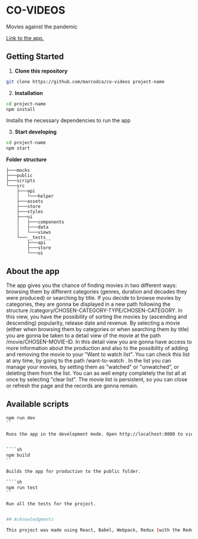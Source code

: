 # CO-VIDEOS

Movies against the pandemic

[Link to the app.](https://co-videos.netlify.app/)

## Getting Started

1. **Clone this repository**

```sh
git clone https://github.com/marcodca/co-videos project-name
```

2. **Installation**

```sh
cd project-name
npm install
```

Installs the necessary dependencies to run the app

3. **Start developing**

```sh
cd project-name
npm start
```

**Folder structure**

```
├───mocks
├───public
├───scripts
└───src
    ├───api
    │   └───helper
    ├───assets
    ├───store
    ├───styles
    ├───ui
    │   ├───components
    │   ├───data
    │   └───views
    └───__tests__
        ├───api
        ├───store
        └───ui
```

## About the app

The app gives you the chance of finding movies in two different ways: browsing them by different categories (genres, duration and decades they were produced) or searching by title. If you decide to browse movies by categories, they are gonna be displayed in a new path following the structure /category/CHOSEN-CATEGORY-TYPE/CHOSEN-CATEGORY. In this view, you have the possibility of sorting the movies by (ascending and descending) popularity, release date and revenue. By selecting a movie (either when browsing them by categories or when searching them by title) you are gonna be taken to a detail view of the movie at the path /movie/CHOSEN-MOVIE-ID. In this detail view you are gonna have access to more information about the production and also to the possibility of adding and removing the movie to your "Want to watch list". You can check this list at any time, by going to the path /want-to-watch . In the list you can manage your movies, by setting them as "watched" or "unwatched", or deleting them from the list. You can as well empty completely the list all at once by selecting "clear list". The movie list is persistent, so you can close or refresh the page and the records are gonna remain.

## Available scripts

`````sh
npm run dev
``

Runs the app in the development mode. Open http://localhost:8080 to view it in the browser.


````sh
npm build
``

Builds the app for production to the public folder.

````sh
npm run test
``

Run all the tests for the project.


## Acknowledgments

This project was made using React, Babel, Webpack, Redux (with the Redux-toolkit) and styled-components. Tests done with jest and react-testing-library. Movies information provided by [The movie DB](https://www.themoviedb.org/).
`````
